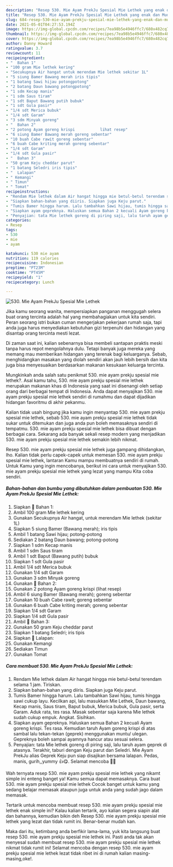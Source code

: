 ```yaml
---
description: "Resep 530. Mie Ayam PrekJu Spesial Mie Lethek yang enak dan Mudah Dibuat"
title: "Resep 530. Mie Ayam PrekJu Spesial Mie Lethek yang enak dan Mudah Dibuat"
slug: 684-resep-530-mie-ayam-prekju-spesial-mie-lethek-yang-enak-dan-mudah-dibuat
date: 2021-05-01T04:27:53.194Z
image: https://img-global.cpcdn.com/recipes/7ea98b5e4946ffc7/680x482cq70/530-mie-ayam-prekju-spesial-mie-lethek-foto-resep-utama.jpg
thumbnail: https://img-global.cpcdn.com/recipes/7ea98b5e4946ffc7/680x482cq70/530-mie-ayam-prekju-spesial-mie-lethek-foto-resep-utama.jpg
cover: https://img-global.cpcdn.com/recipes/7ea98b5e4946ffc7/680x482cq70/530-mie-ayam-prekju-spesial-mie-lethek-foto-resep-utama.jpg
author: Danny Howard
ratingvalue: 3.7
reviewcount: 11
recipeingredient:
- "  Bahan 1"
- "100 gram Mie lethek kering"
- "Secukupnya Air hangat untuk merendam Mie lethek sekitar 1L"
- "5 siung Bamer Bawang merah iris tipis"
- "1 batang Sawi hijau potongpotong"
- "2 batang Daun bawang potongpotong"
- "1 sdm Kecap manis"
- "1 sdm Saus tiram"
- "1 sdt Baput Bawang putih bubuk"
- "1 sdt Gula pasir"
- "1/4 sdt Merica bubuk"
- "1/4 sdt Garam"
- "3 sdm Minyak goreng"
- "  Bahan 2"
- "2 potong Ayam goreng krispi           lihat resep"
- "6 siung Bamer Bawang merah goreng sebentar"
- "10 buah Cabe rawit goreng sebentar"
- "6 buah Cabe kriting merah goreng sebentar"
- "1/4 sdt Garam"
- "1/4 sdt Gula pasir"
- "  Bahan 3"
- "50 gram Keju cheddar parut"
- "1 batang Seledri iris tipis"
- "  Lalapan"
- " Kemangi"
- " Timun"
- " Tomat"
recipeinstructions:
- "Rendam Mie lethek dalam Air hangat hingga mie betul-betul terendam selama 1 jam. Tiriskan."
- "Siapkan bahan-bahan yang diiris. Siapkan juga Keju parut."
- "Tumis Bamer hingga harum. Lalu tambahkan Sawi hijau, tumis hingga sawi cukup layu. Kecilkan api, lalu masukkan Mie Lethek, Daun bawang, Kecap manis, Saus tiram, Baput bubuk, Merica bubuk, Gula pasir, serta Garam. Aduk rata, tes rasa. Masak sebentar saja karena Mie lethek sudah cukup empuk. Angkat. Sisihkan."
- "Siapkan ayam gepreknya. Haluskan semua Bahan 2 kecuali Ayam goreng krispi. Tes rasa. Kemudian taruh Ayam goreng krispi di atas sambal lalu tekan-tekan (geprek) menggunakan muntu/ ulegan. Gepreknya boleh sampai ayamnya hancur atau sesuai selera."
- "Penyajian: tata Mie lethek goreng di piring saji, lalu taruh ayam geprek di atasnya. Terakhir, taburi dengan Keju parut dan Seledri. Mie Ayam PrekJu alias Geprek Keju pun siap disajikan bersama lalapan. Pedas, manis, gurih,,yummy 👍😋. Selamat mencoba 🙏😊"
categories:
- Resep
tags:
- 530
- mie
- ayam

katakunci: 530 mie ayam 
nutrition: 119 calories
recipecuisine: Indonesian
preptime: "PT23M"
cooktime: "PT45M"
recipeyield: "1"
recipecategory: Lunch

---
```



![530. Mie Ayam PrekJu Spesial Mie Lethek](https://img-global.cpcdn.com/recipes/7ea98b5e4946ffc7/680x482cq70/530-mie-ayam-prekju-spesial-mie-lethek-foto-resep-utama.jpg)

Jika kamu seorang wanita, mempersiapkan panganan menggugah selera buat orang tercinta adalah hal yang membahagiakan untuk kita sendiri. Peran seorang istri bukan cuman mengerjakan pekerjaan rumah saja, tapi anda juga harus menyediakan kebutuhan gizi terpenuhi dan hidangan yang disantap orang tercinta mesti lezat.

Di zaman  saat ini, kalian sebenarnya bisa membeli santapan praktis meski tanpa harus repot mengolahnya dulu. Tetapi banyak juga mereka yang memang mau memberikan hidangan yang terenak bagi keluarganya. Sebab, menghidangkan masakan yang diolah sendiri akan jauh lebih bersih dan kita juga bisa menyesuaikan berdasarkan makanan kesukaan keluarga tercinta. 



Mungkinkah anda salah satu penikmat 530. mie ayam prekju spesial mie lethek?. Asal kamu tahu, 530. mie ayam prekju spesial mie lethek merupakan makanan khas di Indonesia yang saat ini disenangi oleh setiap orang dari berbagai tempat di Indonesia. Anda dapat menyajikan 530. mie ayam prekju spesial mie lethek sendiri di rumahmu dan dapat dijadikan hidangan favoritmu di akhir pekanmu.

Kalian tidak usah bingung jika kamu ingin menyantap 530. mie ayam prekju spesial mie lethek, sebab 530. mie ayam prekju spesial mie lethek tidak sukar untuk ditemukan dan juga anda pun boleh memasaknya sendiri di tempatmu. 530. mie ayam prekju spesial mie lethek bisa dibuat dengan berbagai cara. Sekarang ada banyak sekali resep modern yang menjadikan 530. mie ayam prekju spesial mie lethek semakin lebih nikmat.

Resep 530. mie ayam prekju spesial mie lethek juga gampang dihidangkan, lho. Kalian tidak perlu capek-capek untuk memesan 530. mie ayam prekju spesial mie lethek, lantaran Kamu mampu membuatnya sendiri di rumah. Untuk Kamu yang ingin mencobanya, berikut ini cara untuk menyajikan 530. mie ayam prekju spesial mie lethek yang lezat yang mampu Kita coba sendiri.

<!--inarticleads1-->

##### Bahan-bahan dan bumbu yang dibutuhkan dalam pembuatan 530. Mie Ayam PrekJu Spesial Mie Lethek:

1. Siapkan  📌 Bahan 1:
1. Ambil 100 gram Mie lethek kering
1. Gunakan Secukupnya Air hangat, untuk merendam Mie lethek (sekitar 1L)
1. Siapkan 5 siung Bamer (Bawang merah); iris tipis
1. Ambil 1 batang Sawi hijau; potong-potong
1. Sediakan 2 batang Daun bawang; potong-potong
1. Siapkan 1 sdm Kecap manis
1. Ambil 1 sdm Saus tiram
1. Ambil 1 sdt Baput (Bawang putih) bubuk
1. Siapkan 1 sdt Gula pasir
1. Ambil 1/4 sdt Merica bubuk
1. Gunakan 1/4 sdt Garam
1. Gunakan 3 sdm Minyak goreng
1. Gunakan  📌 Bahan 2:
1. Gunakan 2 potong Ayam goreng krispi           (lihat resep)
1. Ambil 6 siung Bamer (Bawang merah); goreng sebentar
1. Gunakan 10 buah Cabe rawit; goreng sebentar
1. Gunakan 6 buah Cabe kriting merah; goreng sebentar
1. Siapkan 1/4 sdt Garam
1. Siapkan 1/4 sdt Gula pasir
1. Ambil  📌 Bahan 3:
1. Gunakan 50 gram Keju cheddar parut
1. Siapkan 1 batang Seledri; iris tipis
1. Siapkan  📌 Lalapan:
1. Gunakan  Kemangi
1. Sediakan  Timun
1. Gunakan  Tomat




<!--inarticleads2-->

##### Cara membuat 530. Mie Ayam PrekJu Spesial Mie Lethek:

1. Rendam Mie lethek dalam Air hangat hingga mie betul-betul terendam selama 1 jam. Tiriskan.
1. Siapkan bahan-bahan yang diiris. Siapkan juga Keju parut.
1. Tumis Bamer hingga harum. Lalu tambahkan Sawi hijau, tumis hingga sawi cukup layu. Kecilkan api, lalu masukkan Mie Lethek, Daun bawang, Kecap manis, Saus tiram, Baput bubuk, Merica bubuk, Gula pasir, serta Garam. Aduk rata, tes rasa. Masak sebentar saja karena Mie lethek sudah cukup empuk. Angkat. Sisihkan.
1. Siapkan ayam gepreknya. Haluskan semua Bahan 2 kecuali Ayam goreng krispi. Tes rasa. Kemudian taruh Ayam goreng krispi di atas sambal lalu tekan-tekan (geprek) menggunakan muntu/ ulegan. Gepreknya boleh sampai ayamnya hancur atau sesuai selera.
1. Penyajian: tata Mie lethek goreng di piring saji, lalu taruh ayam geprek di atasnya. Terakhir, taburi dengan Keju parut dan Seledri. Mie Ayam PrekJu alias Geprek Keju pun siap disajikan bersama lalapan. Pedas, manis, gurih,,yummy 👍😋. Selamat mencoba 🙏😊




Wah ternyata resep 530. mie ayam prekju spesial mie lethek yang nikamt simple ini enteng banget ya! Kamu semua dapat memasaknya. Cara buat 530. mie ayam prekju spesial mie lethek Cocok banget untuk kamu yang sedang belajar memasak ataupun juga untuk anda yang sudah jago dalam memasak.

Tertarik untuk mencoba membuat resep 530. mie ayam prekju spesial mie lethek enak simple ini? Kalau kalian tertarik, ayo kalian segera siapin alat dan bahannya, kemudian bikin deh Resep 530. mie ayam prekju spesial mie lethek yang lezat dan tidak rumit ini. Benar-benar mudah kan. 

Maka dari itu, ketimbang anda berfikir lama-lama, yuk kita langsung buat resep 530. mie ayam prekju spesial mie lethek ini. Pasti anda tak akan menyesal sudah membuat resep 530. mie ayam prekju spesial mie lethek nikmat tidak rumit ini! Selamat mencoba dengan resep 530. mie ayam prekju spesial mie lethek lezat tidak ribet ini di rumah kalian masing-masing,oke!.

